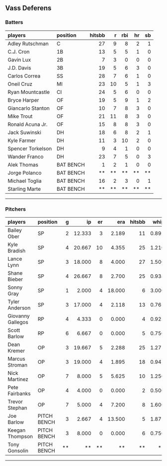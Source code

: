## Vass Deferens

### Batters

 
|players           |position  | hitsbb|  r| rbi| hr| sb| 
|:-----------------|:---------|------:|--:|---:|--:|--:| 
|Adley Rutschman   |C         |     27|  9|   8|  2|  1| 
|C.J. Cron         |1B        |     13|  5|   5|  1|  0| 
|Gavin Lux         |2B        |      7|  3|   0|  0|  0| 
|J.D. Davis        |3B        |     19|  5|   6|  3|  0| 
|Carlos Correa     |SS        |     28|  7|   6|  1|  0| 
|Oneil Cruz        |MI        |     23| 10|   5|  1|  3| 
|Ryan Mountcastle  |CI        |     24|  5|   6|  0|  0| 
|Bryce Harper      |OF        |     19|  5|   9|  1|  2| 
|Giancarlo Stanton |OF        |     10|  7|   8|  3|  0| 
|Mike Trout        |OF        |     21| 11|   8|  3|  0| 
|Ronald Acuna Jr.  |OF        |     15|  8|   8|  3|  0| 
|Jack Suwinski     |DH        |     18|  6|   8|  2|  1| 
|Kyle Farmer       |DH        |     11|  3|  10|  2|  0| 
|Spencer Torkelson |DH        |      9|  4|   1|  0|  0| 
|Wander Franco     |DH        |     23|  7|   5|  0|  3| 
|Alek Thomas       |BAT BENCH |      1|  2|   1|  0|  0| 
|Jorge Polanco     |BAT BENCH |     **| **|  **| **| **| 
|Michael Toglia    |BAT BENCH |     16|  2|   3|  0|  1| 
|Starling Marte    |BAT BENCH |     **| **|  **| **| **| 


* * *

### Pitchers

 
|players           |position    |  g|     ip| er|    era| hitsbb|  whip| so|  w| sv| 
|:-----------------|:-----------|--:|------:|--:|------:|------:|-----:|--:|--:|--:| 
|Bailey Ober       |SP          |  2| 12.333|  3|  2.189|     11| 0.892| 13|  1|  0| 
|Kyle Bradish      |SP          |  4| 20.667| 10|  4.355|     25| 1.210| 21|  1|  0| 
|Lance Lynn        |SP          |  3| 18.000|  8|  4.000|     27| 1.500| 11|  1|  0| 
|Shane Bieber      |SP          |  4| 26.667|  8|  2.700|     25| 0.938| 20|  3|  0| 
|Sonny Gray        |SP          |  1|  2.000|  4| 18.000|      6| 3.000|  1|  0|  0| 
|Tyler Anderson    |SP          |  3| 17.000|  4|  2.118|     13| 0.765| 19|  0|  0| 
|Giovanny Gallegos |RP          |  4|  4.333|  0|  0.000|      4| 0.923|  8|  0|  1| 
|Scott Barlow      |RP          |  6|  6.667|  0|  0.000|      5| 0.750|  9|  0|  3| 
|Dean Kremer       |OP          |  3| 19.667|  5|  2.288|     25| 1.271| 11|  1|  0| 
|Marcus Stroman    |OP          |  3| 19.000|  4|  1.895|     18| 0.947| 20|  2|  0| 
|Nick Martinez     |OP          |  7|  8.000|  5|  5.625|     10| 1.250|  6|  0|  0| 
|Pete Fairbanks    |OP          |  4|  4.000|  0|  0.000|      2| 0.500|  8|  0|  1| 
|Trevor Stephan    |OP          |  7|  5.000|  4|  7.200|      8| 1.600|  7|  0|  1| 
|Joe Barlow        |PITCH BENCH |  3|  2.667|  4| 13.500|      5| 1.875|  3|  0|  0| 
|Keegan Thompson   |PITCH BENCH |  3|  8.000|  0|  0.000|      6| 0.750| 12|  1|  1| 
|Tony Gonsolin     |PITCH BENCH | **|     **| **|     **|     **|    **| **| **| **| 


* * *


